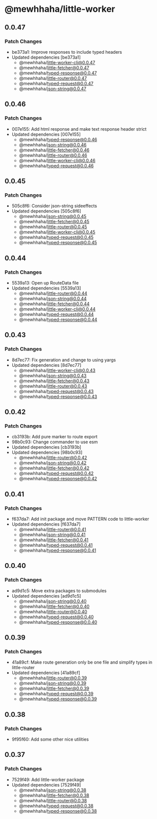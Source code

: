 # @mewhhaha/little-worker

## 0.0.47

### Patch Changes

- be373a1: Improve responses to include typed headers
- Updated dependencies [be373a1]
  - @mewhhaha/little-worker-cli@0.0.47
  - @mewhhaha/little-fetcher@0.0.47
  - @mewhhaha/typed-response@0.0.47
  - @mewhhaha/little-router@0.0.47
  - @mewhhaha/typed-request@0.0.47
  - @mewhhaha/json-string@0.0.47

## 0.0.46

### Patch Changes

- 007e155: Add html response and make text response header strict
- Updated dependencies [007e155]
  - @mewhhaha/typed-response@0.0.46
  - @mewhhaha/json-string@0.0.46
  - @mewhhaha/little-fetcher@0.0.46
  - @mewhhaha/little-router@0.0.46
  - @mewhhaha/little-worker-cli@0.0.46
  - @mewhhaha/typed-request@0.0.46

## 0.0.45

### Patch Changes

- 505c8f6: Consider json-string sideeffects
- Updated dependencies [505c8f6]
  - @mewhhaha/json-string@0.0.45
  - @mewhhaha/little-fetcher@0.0.45
  - @mewhhaha/little-router@0.0.45
  - @mewhhaha/little-worker-cli@0.0.45
  - @mewhhaha/typed-request@0.0.45
  - @mewhhaha/typed-response@0.0.45

## 0.0.44

### Patch Changes

- 5539a13: Open up RouteData file
- Updated dependencies [5539a13]
  - @mewhhaha/little-router@0.0.44
  - @mewhhaha/json-string@0.0.44
  - @mewhhaha/little-fetcher@0.0.44
  - @mewhhaha/little-worker-cli@0.0.44
  - @mewhhaha/typed-request@0.0.44
  - @mewhhaha/typed-response@0.0.44

## 0.0.43

### Patch Changes

- 8d7ec77: Fix generation and change to using yargs
- Updated dependencies [8d7ec77]
  - @mewhhaha/little-worker-cli@0.0.43
  - @mewhhaha/json-string@0.0.43
  - @mewhhaha/little-fetcher@0.0.43
  - @mewhhaha/little-router@0.0.43
  - @mewhhaha/typed-request@0.0.43
  - @mewhhaha/typed-response@0.0.43

## 0.0.42

### Patch Changes

- cb3193b: Add pure marker to route export
- 98b0c93: Change commander to use esm
- Updated dependencies [cb3193b]
- Updated dependencies [98b0c93]
  - @mewhhaha/little-router@0.0.42
  - @mewhhaha/json-string@0.0.42
  - @mewhhaha/little-fetcher@0.0.42
  - @mewhhaha/typed-request@0.0.42
  - @mewhhaha/typed-response@0.0.42

## 0.0.41

### Patch Changes

- f637da7: Add init package and move PATTERN code to little-worker
- Updated dependencies [f637da7]
  - @mewhhaha/little-router@0.0.41
  - @mewhhaha/json-string@0.0.41
  - @mewhhaha/little-fetcher@0.0.41
  - @mewhhaha/typed-request@0.0.41
  - @mewhhaha/typed-response@0.0.41

## 0.0.40

### Patch Changes

- ad9d1c5: Move extra packages to submodules
- Updated dependencies [ad9d1c5]
  - @mewhhaha/json-string@0.0.40
  - @mewhhaha/little-fetcher@0.0.40
  - @mewhhaha/little-router@0.0.40
  - @mewhhaha/typed-request@0.0.40
  - @mewhhaha/typed-response@0.0.40

## 0.0.39

### Patch Changes

- 41a89cf: Make route generation only be one file and simplify types in little-router
- Updated dependencies [41a89cf]
  - @mewhhaha/little-router@0.0.39
  - @mewhhaha/json-string@0.0.39
  - @mewhhaha/little-fetcher@0.0.39
  - @mewhhaha/typed-request@0.0.39
  - @mewhhaha/typed-response@0.0.39

## 0.0.38

### Patch Changes

- 9f95f60: Add some other nice utilities

## 0.0.37

### Patch Changes

- 7529f49: Add little-worker package
- Updated dependencies [7529f49]
  - @mewhhaha/json-string@0.0.38
  - @mewhhaha/little-fetcher@0.0.38
  - @mewhhaha/little-router@0.0.38
  - @mewhhaha/typed-request@0.0.38
  - @mewhhaha/typed-response@0.0.38
